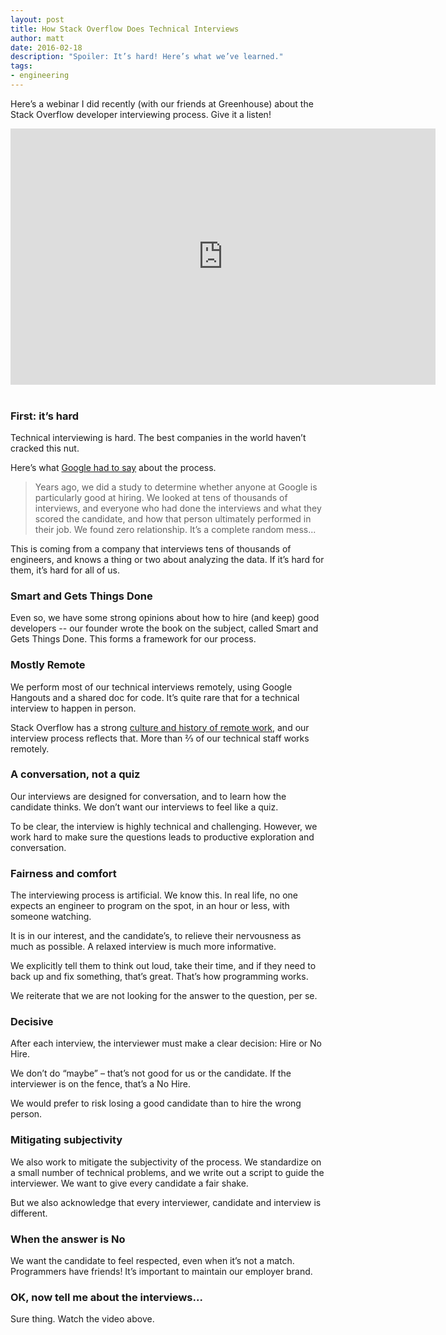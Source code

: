 ```yaml
---
layout: post
title: How Stack Overflow Does Technical Interviews
author: matt
date: 2016-02-18
description: "Spoiler: It’s hard! Here’s what we’ve learned."
tags: 
- engineering
---
```


Here’s a webinar I did recently (with our friends at Greenhouse) about the Stack Overflow developer interviewing process. Give it a listen!

<iframe width="680" height="410" src="https://www.youtube.com/embed/Aph6N3FI4qI?start=235" frameborder="0" allowfullscreen style="margin-bottom:1.2em"></iframe>

### First: it’s hard

Technical interviewing is hard. The best companies in the world haven’t cracked this nut.

Here’s what [Google had to say](http://www.nytimes.com/2013/06/20/business/in-head-hunting-big-data-may-not-be-such-a-big-deal.html?_r=0) about the process.

> Years ago, we did a study to determine whether anyone at Google is particularly good at hiring. We looked at tens of thousands of interviews, and everyone who had done the interviews and what they scored the candidate, and how that person ultimately performed in their job. We found zero relationship. It’s a complete random mess...

This is coming from a company that interviews tens of thousands of engineers, and knows a thing or two about analyzing the data. If it’s hard for them, it’s hard for all of us.

### Smart and Gets Things Done

Even so, we have some strong opinions about how to hire (and keep) good developers -- our founder wrote the book on the subject, called Smart and Gets Things Done. This forms a framework for our process.

### Mostly Remote

We perform most of our technical interviews remotely, using Google Hangouts and a shared doc for code. It’s quite rare that for a technical interview to happen in person.

Stack Overflow has a strong [culture and history of remote work](https://blog.stackoverflow.com/2013/02/why-we-still-believe-in-working-remotely/), and our interview process reflects that. More than ⅔ of our technical staff works remotely.

### A conversation, not a quiz

Our interviews are designed for conversation, and to learn how the candidate thinks. We don’t want our interviews to feel like a quiz.

To be clear, the interview is highly technical and challenging. However, we work hard to make sure the questions leads to productive exploration and conversation.

### Fairness and comfort

The interviewing process is artificial. We know this. In real life, no one expects an engineer to program on the spot, in an hour or less, with someone watching.

It is in our interest, and the candidate’s, to relieve their nervousness as much as possible. A relaxed interview is much more informative.

We explicitly tell them to think out loud, take their time, and if they need to back up and fix something, that’s great. That’s how programming works.

We reiterate that we are not looking for the answer to the question, per se.

### Decisive

After each interview, the interviewer must make a clear decision: Hire or No Hire.

We don’t do “maybe” – that’s not good for us or the candidate. If the interviewer is on the fence, that’s a No Hire.

We would prefer to risk losing a good candidate than to hire the wrong person.

### Mitigating subjectivity

We also work to mitigate the subjectivity of the process. We standardize on a small number of technical problems, and we write out a script to guide the interviewer. We want to give every candidate a fair shake.

But we also acknowledge that every interviewer, candidate and interview is different.

### When the answer is No

We want the candidate to feel respected, even when it’s not a match. Programmers have friends! It’s important to maintain our employer brand.

### OK, now tell me about the interviews...

Sure thing. Watch the video above.
